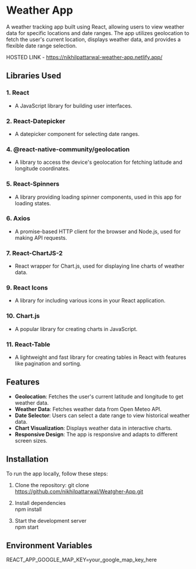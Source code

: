 # Weather App

A weather tracking app built using React, allowing users to view weather data for specific locations and date ranges. The app utilizes geolocation to fetch the user's current location, displays weather data, and provides a flexible date range selection.

HOSTED LINK - https://nikhilpattarwal-weather-app.netlify.app/

## Libraries Used

### 1. **React**
   - A JavaScript library for building user interfaces.

### 2. **React-Datepicker**
   - A datepicker component for selecting date ranges.

### 4. **@react-native-community/geolocation**
   - A library to access the device's geolocation for fetching latitude and longitude coordinates.

### 5. **React-Spinners**
   - A library providing loading spinner components, used in this app for loading states.

### 6. **Axios**
   - A promise-based HTTP client for the browser and Node.js, used for making API requests.

### 7. **React-ChartJS-2**
   - React wrapper for Chart.js, used for displaying line charts of weather data.

### 9. **React Icons**
   - A library for including various icons in your React application.

### 10. **Chart.js**
   - A popular library for creating charts in JavaScript.

### 11. **React-Table**
   - A lightweight and fast library for creating tables in React with features like pagination and sorting.

## Features

- **Geolocation**: Fetches the user's current latitude and longitude to get weather data.
- **Weather Data**: Fetches weather data from Open Meteo API.
- **Date Selector**: Users can select a date range to view historical weather data.
- **Chart Visualization**: Displays weather data in interactive charts.
- **Responsive Design**: The app is responsive and adapts to different screen sizes.

## Installation

To run the app locally, follow these steps:

1. Clone the repository:
   git clone https://github.com/nikhilpattarwal/Weatgher-App.git
   
3. Install dependencies   
   npm install
   
5. Start the development server   
   npm start

   
## Environment Variables
   REACT_APP_GOOGLE_MAP_KEY=your_google_map_key_here
    
   

